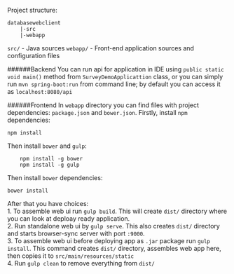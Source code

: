 Project structure:
```
databasewebclient   
	|-src  
	|-webapp  
```
`src/` - Java sources
`webapp/` - Front-end application sources and configuration files

######Backend
You can run api for application in IDE using `public static void main()` method from `SurveyDemoApplicattion` class, or you can simply run `mvn spring-boot:run` from command line;
by default you can access it as `localhost:8080/api`

######Frontend
In `webapp` directory you can find files with project dependencies: `package.json` and `bower.json`.
Firstly, install `npm` dependencies:  
```
npm install
```
Then install `bower` and `gulp`:
```
	npm install -g bower
	npm install -g gulp
```
Then install `bower` dependencies:  
```
bower install
```
After that you have choices:  
	1.  To assemble web ui run `gulp build`. This will create `dist/` directory where you can look at deploay ready application.  
	2.  Run standalone web ui by `gulp serve`. This also creates `dist/` directory and starts browser-sync server with port `:9000`.  
	3.  To assemble web ui before deploying app as `.jar` package run `gulp install`. This command creates `dist/` directory, assembles web app here, then copies it to `src/main/resources/static`  
	4.  Run `gulp clean` to remove everything from `dist/`  